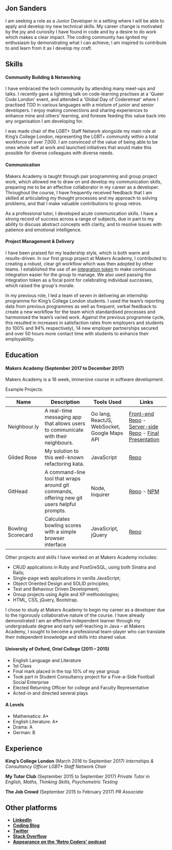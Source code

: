 ## Jon Sanders
I am seeking a role as a Junior Developer in a setting where I will be able to apply and develop my new technical skills. My career change is motivated by the joy and curiosity I have found in code and by a desire to do work which makes a clear impact. The coding community has ignited my enthusiasm by demonstrating what I can achieve; I am inspired to contribute to and learn from it as I develop my craft.
## Skills

#### Community Building & Networking

I have embraced the tech community by attending many meet-ups and talks. I recently gave a lightning talk on code-learning practises at a 'Queer Code London' event, and attended a 'Global Day of Coderetreat' where I practised TDD in various languages with a mixture of junior and senior developers. I enjoy making connections and sharing experiences to enhance mine and others’ learning, and foresee feeding this value back into any organisation I am developing for.

I was made chair of the LGBT+ Staff Network alongside my main role at King’s College London, representing the LGBT+ community within a total workforce of over 7,000. I am convinced of the value of being able to be ones whole self at work and launched initiatives that would make this possible for diverse colleagues with diverse needs.

#### Communication

Makers Academy is taught through pair programming and group project work, which allowed me to draw on and develop my communication skills, preparing me to be an effective collaborator in my career as a developer. Throughout the course, I have frequently received feedback that I am skilled at articulating my thought processes and my approach to solving problems, and that I make valuable contributions to group retros.

As a professional tutor, I developed acute communication skills. I have a strong record of success across a range of subjects, due in part to my ability to discuss abstract concepts with clarity, and to resolve issues with patience and emotional intelligence.

#### Project Management & Delivery
I have been praised for my leadership style, which is both warm and results-driven. In our first group project at Makers Academy, I contributed to creating a robust, clear git workflow which was then adopted by other teams. I established the use of an [integration token](http://wiki.c2.com/?IntegrationToken) to make continuous integration easier for the group to manage. We also used passing the integration token as a focal point for celebrating individual successes, which raised the group's morale.

In my previous role, I led a team of seven in delivering an internship programme for King’s College London students. I used the team’s reporting data from previous programmes as well as frequent, verbal feedback to create a new workflow for the team which standardised processes and harmonised the team’s varied work. Against the previous programme cycle, this resulted in increases in satisfaction rates from employers and students (to 100% and 94% respectively), 14 new employer partnerships secured and over 50 hours more contact time with students to enhance their employability.

## Education
#### Makers Academy (September 2017 to December 2017)

Makers Academy is a 16 week, immersive course in software development.

Example Projects:

| Name | Description | Tools Used | Links
| ----------- | ----------- | ---- | ----
| Neighbour.ly | A real-time messaging app that allows users to communicate with their neighbours. | Go lang, ReactJS, WebSocket, Google Maps API | [Front-end Repo](https://github.com/jonsanders101/neighbourly-app) - [Server-side Repo](https://github.com/jonsanders101/neighbourly) - [Final Presentation](https://www.youtube.com/watch?v=d4rj_BwOWuI)
| Gilded Rose | My solution to this well-known refactoring kata. | JavaScript | [Repo](https://github.com/jonsanders101/gilded-rose-js)
| GitHead  | A command-line tool that wraps around git commands, offering new git users helpful prompts. | Node, Inquirer |[Repo](https://github.com/jonsanders101/githead) - [NPM](https://www.npmjs.com/package/githead-helper)
| Bowling Scorecard  | Calculates bowling scores with a simple browser interface | JavaScript, jQuery | [Repo](https://github.com/jonsanders101/bowling-challenge)

Other projects and skills I have worked on at Makers Academy includes:

- CRUD applications in Ruby and PostGreSQL, using both Sinatra and Rails;
- Single-page web applications in vanilla JavaScript;
- Object Oriented Design and SOLID principles;
- Test and Behaviour Driven Development;
- Group projects using Agile and XP methodologies;
- HTML, CSS, jQuery, Bootstrap.

I chose to study at Makers Academy to begin my career as a developer due to the rigorously collaborative nature of the course. I have already demonstrated I am an effective independent learner through my undergraduate degree and early self-teaching in Java – at Makers Academy, I sought to become a professional team-player who can translate their independent knowledge and skills into shared value.

#### University of Oxford, Oriel College (2011 – 2015)
- English Language and Literature
- 1st Class
- Final mark placed in the top 10% of my year group
- Took part in Student Consultancy project for a Five-a-Side Football Social Enterprise
- Elected Returning Officer for college and Faculty Representative
- Acted-in and directed several plays
#### A Levels
- Mathematics: A*
- English Literature: A*
- Drama: A
- German: B
## Experience
**King’s College London** (March 2016 to September 2017)
*Internships & Consultancy Officer*
*LGBT+ Staff Network Chair*

**My Tutor Club** (September 2015 to September 2017)
*Private Tutor in English, Maths, Thinking Skills, Psychometric Testing*

**The Job Crowd** (September 2015 to February 2017)
*PR Associate*

## Other platforms

- **[LinkedIn](linkedin.com/in/jonsanders101)**
- **[Coding Blog](medium.com/@jonsanders101)**
- **[Twitter](twitter.com/jonsanders101)**
- **[Stack Overflow](stackexchange.com/users/10326966/jonsanders101)**
- **[Appearance on the 'Retro Coders' podcast](http://castbox.fm/episode/Episode-2-Week-2-at-Makers-Academy-ft.-Adam-Turnbull-id1076442-id55357325?country=gb)**
